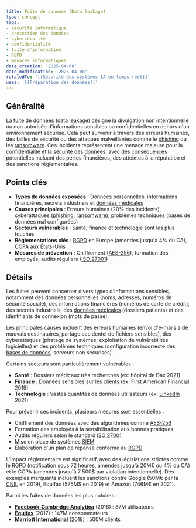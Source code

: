 ```yaml
---
title: Fuite de données (Data leakage)
type: concept
tags:
- sécurité informatique
- protection des données
- cybersécurité
- confidentialité
- fuite d'information
- RGPD
- menaces informatiques
date_creation: '2025-04-08'
date_modification: '2025-04-08'
relatedTo: '[[Sécurité des systèmes IA en temps réel]]'
uses: '[[Préparation des données]]'
---
```

## Généralité

La [fuite de données](https://fr.wikipedia.org/wiki/Fuite_de_donn%C3%A9es) (data leakage) désigne la divulgation non intentionnelle ou non autorisée d'informations sensibles ou confidentielles en dehors d'un environnement sécurisé. Cela peut survenir à travers des erreurs humaines, des failles de sécurité ou des attaques malveillantes comme le [phishing](https://fr.wikipedia.org/wiki/Hame%C3%A7onnage) ou les [ransomware](https://fr.wikipedia.org/wiki/Ran%C3%A7ongiciel). Ces incidents représentent une menace majeure pour la confidentialité et la sécurité des données, avec des conséquences potentielles incluant des pertes financières, des atteintes à la réputation et des sanctions réglementaires.

## Points clés

- **Types de données exposées** : Données personnelles, informations financières, secrets industriels et [données médicales](https://fr.wikipedia.org/wiki/Donnée_de_santé)
- **Causes principales** : Erreurs humaines (20% des incidents), cyberattaques ([phishing](https://fr.wikipedia.org/wiki/Phishing), [ransomware](https://fr.wikipedia.org/wiki/Ransomware)), problèmes techniques (bases de données mal configurées)
- **Secteurs vulnérables** : Santé, finance et technologie sont les plus touchés
- **Réglementations clés** : [RGPD](https://fr.wikipedia.org/wiki/R%C3%A8glement_g%C3%A9n%C3%A9ral_sur_la_protection_des_donn%C3%A9es) en Europe (amendes jusqu'à 4% du CA), [CCPA](https://fr.wikipedia.org/wiki/California_Consumer_Privacy_Act) aux États-Unis
- **Mesures de prévention** : Chiffrement ([AES-256](https://fr.wikipedia.org/wiki/Advanced_Encryption_Standard)), formation des employés, audits réguliers ([ISO 27001](https://fr.wikipedia.org/wiki/ISO/CEI_27001))

## Détails

Les fuites peuvent concerner divers types d'informations sensibles, notamment des données personnelles (noms, adresses, numéros de sécurité sociale), des informations financières (numéros de carte de crédit), des secrets industriels, des [données médicales](https://fr.wikipedia.org/wiki/Donnée_de_santé) (dossiers patients) et des identifiants de connexion (mots de passe).

Les principales causes incluent des erreurs humaines (envoi d'e-mails à de mauvais destinataires, partage accidentel de fichiers sensibles), des cyberattaques (piratage de systèmes, exploitation de vulnérabilités logicielles) et des problèmes techniques (configuration incorrecte des [bases de données](https://fr.wikipedia.org/wiki/Base_de_donn%C3%A9es), serveurs non sécurisés).

Certains secteurs sont particulièrement vulnérables :
- **Santé** : Dossiers médicaux très recherchés (ex: hôpital de Dax 2021)
- **Finance** : Données sensibles sur les clients (ex: First American Financial 2019)
- **Technologie** : Vastes quantités de données utilisateurs (ex: [LinkedIn](https://fr.wikipedia.org/wiki/LinkedIn) 2021)

Pour prévenir ces incidents, plusieurs mesures sont essentielles :
- Chiffrement des données avec des algorithmes comme [AES-256](https://fr.wikipedia.org/wiki/Advanced_Encryption_Standard)
- Formation des employés à la sensibilisation aux bonnes pratiques
- Audits réguliers selon le standard [ISO 27001](https://fr.wikipedia.org/wiki/ISO/CEI_27001)
- Mise en place de systèmes [SIEM](https://fr.wikipedia.org/wiki/Security_information_and_event_management)
- Élaboration d'un plan de réponse conforme au [RGPD](https://fr.wikipedia.org/wiki/R%C3%A8glement_g%C3%A9n%C3%A9ral_sur_la_protection_des_donn%C3%A9es)

L'impact réglementaire est significatif, avec des législations strictes comme le RGPD (notification sous 72 heures, amendes jusqu'à 20M€ ou 4% du CA) et le CCPA (amendes jusqu'à 7 500$ par violation intentionnelle). Des exemples marquants incluent les sanctions contre Google (50M€ par la [CNIL](https://fr.wikipedia.org/wiki/Commission_nationale_de_l%27informatique_et_des_libert%C3%A9s) en 2019), Equifax (575M$ en 2019) et Amazon (746M€ en 2021).

Parmi les fuites de données les plus notoires :
- **[Facebook-Cambridge Analytica](https://fr.wikipedia.org/wiki/Scandale_Facebook-Cambridge_Analytica)** (2018) : 87M utilisateurs
- **[Equifax](https://fr.wikipedia.org/wiki/Equifax)** (2017) : 147M consommateurs
- **[Marriott International](https://fr.wikipedia.org/wiki/Marriott_International)** (2018) : 500M clients